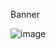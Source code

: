 Banner 

![image](https://github.com/user-attachments/assets/0ebb4096-c02f-48b2-8853-55321e2e82c2)

